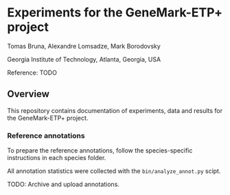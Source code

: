 # Experiments for the GeneMark-ETP+ project

Tomas Bruna, Alexandre Lomsadze, Mark Borodovsky

Georgia Institute of Technology, Atlanta, Georgia, USA

Reference: TODO


## Overview

This repository contains documentation of experiments, data and results for
the GeneMark-ETP+ project.

### Reference annotations

To prepare the reference annotations, follow the species-specific instructions
in each species folder.

All annotation statistics were collected with the `bin/analyze_annot.py` scipt.

TODO: Archive and upload annotations.
